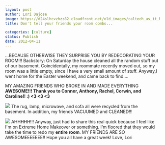 ```yaml
---
layout: post
author: Lori Dajose
image: https://d24slhcvzhzz82.cloudfront.net/old_images/caltech_as_it_happens/6a0105349b8251970b0168e9d42012970c.jpg
title: Don't tell your friends your room combo...

categories: [culture]
status: Publish
date: 2012-04-11
---
```


...BECAUSE OTHERWISE THEY SURPRISE YOU BY REDECORATING YOUR ROOM!!!
Backstory: On Saturday the house cleaned all the random stuff out of our basement. Coincidentally, my roommate recently moved out, so my room was a little empty, since I have a very small amount of stuff. Anyway,I went home for the Easter weekend, and came back to find....

MY AMAZING FRIENDS WHO BROKE IN AND MADE EVERYTHING **AWESOME!!! Thank you to Connor, Anthony, Rachel, Corwin, and Caroline!! :) &lt;3 &lt;3 &lt;3**

![](https://d24slhcvzhzz82.cloudfront.net/old_images/caltech_as_it_happens/6a0105349b8251970b016764d31ceb970b.jpg)
The rug, lamp, microwave, and sofa all were recycled from the basement. In addition, my friends VACUUMED and CLEANED!!!

![](https://d24slhcvzhzz82.cloudfront.net/old_images/caltech_as_it_happens/6a0105349b8251970b016764d31e28970b.jpg)
AHHHHH!!! Anyway, just had to share this real quick because I feel like I'm on Extreme Home Makeover or something. I'm floored that they would take the time to redo my **entire room**. MY FRIENDS ARE SO AWESOMEEEEEEE!!
Hope you all have a great week!
Love,
Lori

